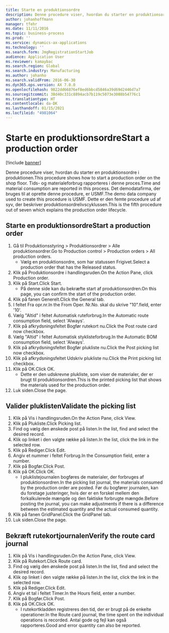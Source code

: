 ```yaml
---
title: Starte en produktionsordre
description: Denne procedure viser, hvordan du starter en produktionsordre i produktionen.
author: johanhoffmann
manager: tfehr
ms.date: 11/11/2016
ms.topic: business-process
ms.prod: ''
ms.service: dynamics-ax-applications
ms.technology: ''
ms.search.form: JmgRegistrationStartJob
audience: Application User
ms.reviewer: kamaybac
ms.search.region: Global
ms.search.industry: Manufacturing
ms.author: johanho
ms.search.validFrom: 2016-06-30
ms.dyn365.ops.version: AX 7.0.0
ms.openlocfilehash: 9822dd66876ef8ed6bbcd5846a39d69d2446d7a7
ms.sourcegitcommit: 38d40c331c8894acb7b119c5073e3088b54776c1
ms.translationtype: HT
ms.contentlocale: da-DK
ms.lasthandoff: 01/15/2021
ms.locfileid: "4981064"
---
```

# <a name="start-a-production-order"></a><span data-ttu-id="0e413-103">Starte en produktionsordre</span><span class="sxs-lookup"><span data-stu-id="0e413-103">Start a production order</span></span>

[!include [banner](../../includes/banner.md)]

<span data-ttu-id="0e413-104">Denne procedure viser, hvordan du starter en produktionsordre i produktionen.</span><span class="sxs-lookup"><span data-stu-id="0e413-104">This procedure shows how to start a production order on the shop floor.</span></span> <span data-ttu-id="0e413-105">Tids- og materialeforbrug rapporteres i denne proces.</span><span class="sxs-lookup"><span data-stu-id="0e413-105">Time and material consumption are reported in this process.</span></span> <span data-ttu-id="0e413-106">Det demodatafirma, der bruges til at oprette denne procedure, er USMF.</span><span class="sxs-lookup"><span data-stu-id="0e413-106">The demo data company used to create this procedure is USMF.</span></span> <span data-ttu-id="0e413-107">Dette er den femte procedure ud af syv, der beskriver produktionsordrelivscyklussen.</span><span class="sxs-lookup"><span data-stu-id="0e413-107">This is the fifth procedure out of seven which explains the production order lifecycle.</span></span>


## <a name="start-a-production-order"></a><span data-ttu-id="0e413-108">Starte en produktionsordre</span><span class="sxs-lookup"><span data-stu-id="0e413-108">Start a production order</span></span>
1. <span data-ttu-id="0e413-109">Gå til Produktionsstyring > Produktionsordrer > Alle produktionsordrer.</span><span class="sxs-lookup"><span data-stu-id="0e413-109">Go to Production control > Production orders > All production orders.</span></span>
    * <span data-ttu-id="0e413-110">Vælg en produktionsordre, som har statussen Frigivet.</span><span class="sxs-lookup"><span data-stu-id="0e413-110">Select a production order that has the Released status.</span></span>  
2. <span data-ttu-id="0e413-111">Klik på Produktionsordre i handlingsruden.</span><span class="sxs-lookup"><span data-stu-id="0e413-111">On the Action Pane, click Production order.</span></span>
3. <span data-ttu-id="0e413-112">Klik på Start.</span><span class="sxs-lookup"><span data-stu-id="0e413-112">Click Start.</span></span>
    * <span data-ttu-id="0e413-113">På denne side kan du bekræfte start af produktionsordren.</span><span class="sxs-lookup"><span data-stu-id="0e413-113">On this page, you can confirm the start of the production order.</span></span>  
4. <span data-ttu-id="0e413-114">Klik på fanen Generelt.</span><span class="sxs-lookup"><span data-stu-id="0e413-114">Click the General tab.</span></span>
5. <span data-ttu-id="0e413-115">I feltet Fra opr.nr.</span><span class="sxs-lookup"><span data-stu-id="0e413-115">In the From Oper.</span></span> <span data-ttu-id="0e413-116">Nr.</span><span class="sxs-lookup"><span data-stu-id="0e413-116">No.</span></span> <span data-ttu-id="0e413-117">skal du skrive "10".</span><span class="sxs-lookup"><span data-stu-id="0e413-117">field, enter '10'.</span></span>
6. <span data-ttu-id="0e413-118">Vælg "Altid" i feltet Automatisk ruteforbrug.</span><span class="sxs-lookup"><span data-stu-id="0e413-118">In the Automatic route consumption field, select 'Always'.</span></span>
7. <span data-ttu-id="0e413-119">Klik på afkrydsningsfeltet Bogfør rutekort nu.</span><span class="sxs-lookup"><span data-stu-id="0e413-119">Click the Post route card now checkbox.</span></span>
8. <span data-ttu-id="0e413-120">Vælg "Altid" i feltet Automatisk styklisteforbrug.</span><span class="sxs-lookup"><span data-stu-id="0e413-120">In the Automatic BOM consumption field, select 'Always'.</span></span>
9. <span data-ttu-id="0e413-121">Klik på afkrydsningsfeltet Bogfør plukliste nu.</span><span class="sxs-lookup"><span data-stu-id="0e413-121">Click the Post picking list now checkbox.</span></span>
10. <span data-ttu-id="0e413-122">Klik på afkrydsningsfeltet Udskriv plukliste nu.</span><span class="sxs-lookup"><span data-stu-id="0e413-122">Click the Print picking list checkbox.</span></span>
11. <span data-ttu-id="0e413-123">Klik på OK.</span><span class="sxs-lookup"><span data-stu-id="0e413-123">Click OK.</span></span>
    * <span data-ttu-id="0e413-124">Dette er den udskrevne plukliste, som viser de materialer, der er brugt til produktionsordren.</span><span class="sxs-lookup"><span data-stu-id="0e413-124">This is the printed picking list that shows the materials used for the production order.</span></span>  
12. <span data-ttu-id="0e413-125">Luk siden.</span><span class="sxs-lookup"><span data-stu-id="0e413-125">Close the page.</span></span>

## <a name="validate-the-picking-list"></a><span data-ttu-id="0e413-126">Valider pluklisten</span><span class="sxs-lookup"><span data-stu-id="0e413-126">Validate the picking list</span></span>
1. <span data-ttu-id="0e413-127">Klik på Vis i handlingsruden.</span><span class="sxs-lookup"><span data-stu-id="0e413-127">On the Action Pane, click View.</span></span>
2. <span data-ttu-id="0e413-128">Klik på Plukliste.</span><span class="sxs-lookup"><span data-stu-id="0e413-128">Click Picking list.</span></span>
3. <span data-ttu-id="0e413-129">Find og vælg den ønskede post på listen.</span><span class="sxs-lookup"><span data-stu-id="0e413-129">In the list, find and select the desired record.</span></span>
4. <span data-ttu-id="0e413-130">Klik op linket i den valgte række på listen.</span><span class="sxs-lookup"><span data-stu-id="0e413-130">In the list, click the link in the selected row.</span></span>
5. <span data-ttu-id="0e413-131">Klik på Rediger.</span><span class="sxs-lookup"><span data-stu-id="0e413-131">Click Edit.</span></span>
6. <span data-ttu-id="0e413-132">Angiv et nummer i feltet Forbrug.</span><span class="sxs-lookup"><span data-stu-id="0e413-132">In the Consumption field, enter a number.</span></span>
7. <span data-ttu-id="0e413-133">Klik på Bogfør.</span><span class="sxs-lookup"><span data-stu-id="0e413-133">Click Post.</span></span>
8. <span data-ttu-id="0e413-134">Klik på OK.</span><span class="sxs-lookup"><span data-stu-id="0e413-134">Click OK.</span></span>
    * <span data-ttu-id="0e413-135">I pluklistejournalen bogføres de materialer, der forbruges af produktionsordren.</span><span class="sxs-lookup"><span data-stu-id="0e413-135">In the picking list journal, the materials consumed by the production order are posted.</span></span> <span data-ttu-id="0e413-136">Før du bogfører journalen, kan du foretage justeringer, hvis der er en forskel mellem den forkalkulerede mængde og den faktiske forbrugte mængde.</span><span class="sxs-lookup"><span data-stu-id="0e413-136">Before posting the journal, you can make adjustments if there is a difference between the estimated quantity and the actual consumed quantity.</span></span>  
9. <span data-ttu-id="0e413-137">Klik på fanen GridPanel.</span><span class="sxs-lookup"><span data-stu-id="0e413-137">Click the GridPanel tab.</span></span>
10. <span data-ttu-id="0e413-138">Luk siden.</span><span class="sxs-lookup"><span data-stu-id="0e413-138">Close the page.</span></span>

## <a name="verify-the-route-card-journal"></a><span data-ttu-id="0e413-139">Bekræft rutekortjournalen</span><span class="sxs-lookup"><span data-stu-id="0e413-139">Verify the route card journal</span></span>
1. <span data-ttu-id="0e413-140">Klik på Vis i handlingsruden.</span><span class="sxs-lookup"><span data-stu-id="0e413-140">On the Action Pane, click View.</span></span>
2. <span data-ttu-id="0e413-141">Klik på Rutekort.</span><span class="sxs-lookup"><span data-stu-id="0e413-141">Click Route card.</span></span>
3. <span data-ttu-id="0e413-142">Find og vælg den ønskede post på listen.</span><span class="sxs-lookup"><span data-stu-id="0e413-142">In the list, find and select the desired record.</span></span>
4. <span data-ttu-id="0e413-143">Klik op linket i den valgte række på listen.</span><span class="sxs-lookup"><span data-stu-id="0e413-143">In the list, click the link in the selected row.</span></span>
5. <span data-ttu-id="0e413-144">Klik på Rediger.</span><span class="sxs-lookup"><span data-stu-id="0e413-144">Click Edit.</span></span>
6. <span data-ttu-id="0e413-145">Angiv et tal i feltet Timer.</span><span class="sxs-lookup"><span data-stu-id="0e413-145">In the Hours field, enter a number.</span></span>
7. <span data-ttu-id="0e413-146">Klik på Bogfør.</span><span class="sxs-lookup"><span data-stu-id="0e413-146">Click Post.</span></span>
8. <span data-ttu-id="0e413-147">Klik på OK.</span><span class="sxs-lookup"><span data-stu-id="0e413-147">Click OK.</span></span>
    * <span data-ttu-id="0e413-148">I rutekortkladden registreres den tid, der er brugt på de enkelte operationer.</span><span class="sxs-lookup"><span data-stu-id="0e413-148">In the Route card journal, the time spent on the individual operations is recorded.</span></span> <span data-ttu-id="0e413-149">Antal gode og fejl kan også rapporteres.</span><span class="sxs-lookup"><span data-stu-id="0e413-149">Good and error quantity can also be reported.</span></span>  
